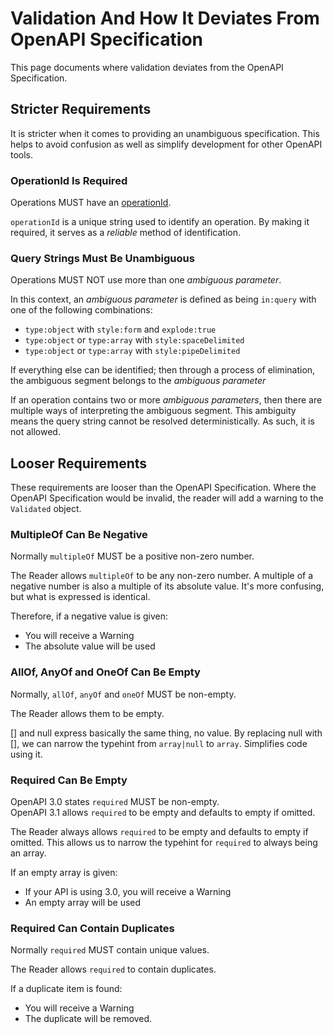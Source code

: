 # Validation And How It Deviates From OpenAPI Specification
This page documents where validation deviates from the OpenAPI Specification.

## Stricter Requirements
It is stricter when it comes to providing an unambiguous specification.
This helps to avoid confusion as well as simplify development for other OpenAPI tools.

### OperationId Is Required

Operations MUST have an [operationId](https://github.com/OAI/OpenAPI-Specification/blob/3.1.0/versions/3.0.3.md#fixed-fields-8).

`operationId` is a unique string used to identify an operation.
By making it required, it serves as a _reliable_ method of identification.

### Query Strings Must Be Unambiguous

Operations MUST NOT use more than one _ambiguous parameter_.

In this context, an _ambiguous parameter_ is defined as being `in:query` with one of the following combinations:
- `type:object` with `style:form` and `explode:true`
- `type:object` or `type:array` with `style:spaceDelimited`
- `type:object` or `type:array` with `style:pipeDelimited`

If everything else can be identified; then through a process of elimination, the ambiguous segment belongs to the _ambiguous parameter_

If an operation contains two or more _ambiguous parameters_, then there are multiple ways of interpreting the ambiguous segment.
This ambiguity means the query string cannot be resolved deterministically.
As such, it is not allowed.

## Looser Requirements

These requirements are looser than the OpenAPI Specification.
Where the OpenAPI Specification would be invalid, the reader will add a warning to the `Validated` object.

### MultipleOf Can Be Negative

Normally `multipleOf` MUST be a positive non-zero number.

The Reader allows `multipleOf` to be any non-zero number.
A multiple of a negative number is also a multiple of its absolute value.
It's more confusing, but what is expressed is identical.

Therefore, if a negative value is given:
- You will receive a Warning
- The absolute value will be used

### AllOf, AnyOf and OneOf Can Be Empty

Normally, `allOf`, `anyOf` and `oneOf` MUST be non-empty.

The Reader allows them to be empty.

[] and null express basically the same thing, no value.
By replacing null with [], we can narrow the typehint from `array|null` to `array`.
Simplifies code using it.

### Required Can Be Empty 

OpenAPI 3.0 states `required` MUST be non-empty.  
OpenAPI 3.1 allows `required` to be empty and defaults to empty if omitted. 

The Reader always allows `required` to be empty and defaults to empty if omitted.
This allows us to narrow the typehint for `required` to always being an array.

If an empty array is given:
- If your API is using 3.0, you will receive a Warning
- An empty array will be used

### Required Can Contain Duplicates

Normally `required` MUST contain unique values.

The Reader allows `required` to contain duplicates.

If a duplicate item is found:
- You will receive a Warning
- The duplicate will be removed.
